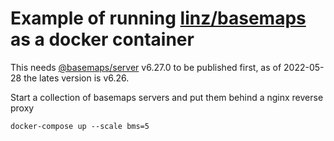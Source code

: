 # Example of running [linz/basemaps](https://github.com/linz/basemaps) as a docker container

This needs [@basemaps/server](https://www.npmjs.com/package/@basemaps/server) v6.27.0 to be published first, as of 2022-05-28 the lates version is v6.26.


Start a collection of basemaps servers and put them behind a nginx reverse proxy

```
docker-compose up --scale bms=5
```